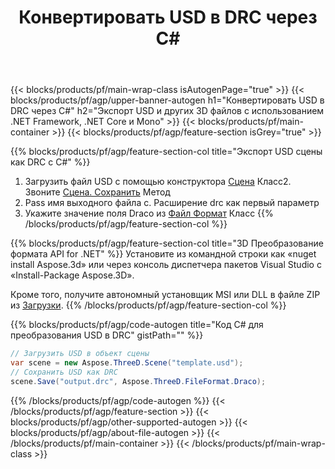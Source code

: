 ﻿---
title: Конвертировать USD в DRC через C# 
description: Конвертируйте USD и другие 3D файлы с помощью .NET API
url: /ru/net/conversion/usd-to-drc/
family: 3d
platformtag: net
feature: conversion
informat: USD
outformat: DRC
otherformats: PLY AMF DRC FBX RVM OBJ STL 3DS 
---
{{< blocks/products/pf/main-wrap-class isAutogenPage="true" >}}
{{< blocks/products/pf/agp/upper-banner-autogen h1="Конвертировать USD в DRC через C#" h2="Экспорт USD и других 3D файлов с использованием .NET Framework, .NET Core и Mono" >}}
{{< blocks/products/pf/main-container >}}
{{< blocks/products/pf/agp/feature-section isGrey="true" >}}

{{% blocks/products/pf/agp/feature-section-col title="Экспорт USD сцены как DRC с C#" %}}
1. Загрузить файл USD с помощью конструктора [Сцена](https://apireference.aspose.com/3d/net/aspose.threed/scene) Класс2. Звоните [Сцена. Сохранить](https://apireference.aspose.com/3d/net/aspose.threed/scene/methods/save/index) Метод
3. Pass имя выходного файла с. Расширение drc как первый параметр
4. Укажите значение поля Draco из [Файл Формат](https://apireference.aspose.com/3d/net/aspose.threed/fileformat/fields/index) Класс
{{% /blocks/products/pf/agp/feature-section-col %}}

{{% blocks/products/pf/agp/feature-section-col title="3D Преобразование формата API for .NET" %}}
Установите из командной строки как «nuget install Aspose.3d» или через консоль диспетчера пакетов Visual Studio с «Install-Package Aspose.3D».

Кроме того, получите автономный установщик MSI или DLL в файле ZIP из [Загрузки](https://downloads.aspose.com/3d/net).
{{% /blocks/products/pf/agp/feature-section-col %}}

{{% blocks/products/pf/agp/code-autogen title="Код C# для преобразования USD в DRC" gistPath="" %}}
```cs
// Загрузить USD в объект сцены 
var scene = new Aspose.ThreeD.Scene("template.usd");
// Сохранить USD как DRC 
scene.Save("output.drc", Aspose.ThreeD.FileFormat.Draco);

```
{{% /blocks/products/pf/agp/code-autogen %}}
{{< /blocks/products/pf/agp/feature-section >}}
{{< blocks/products/pf/agp/other-supported-autogen >}}
{{< blocks/products/pf/agp/about-file-autogen >}}
{{< /blocks/products/pf/main-container >}}
{{< /blocks/products/pf/main-wrap-class >}}